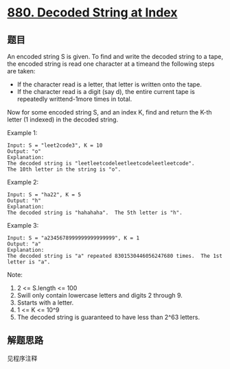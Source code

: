 # [880. Decoded String at Index](https://leetcode-cn.com/problems/decoded-string-at-index/)

## 题目

An encoded string S is given. To find and write the decoded string to a tape, the encoded string is read one character at a timeand the following steps are taken:

- If the character read is a letter, that letter is written onto the tape.
- If the character read is a digit (say d), the entire current tape is repeatedly writtend-1more times in total.

Now for some encoded string S, and an index K, find and return the K-th letter (1 indexed) in the decoded string.

Example 1:

```text
Input: S = "leet2code3", K = 10
Output: "o"
Explanation:
The decoded string is "leetleetcodeleetleetcodeleetleetcode".
The 10th letter in the string is "o".
```

Example 2:

```text
Input: S = "ha22", K = 5
Output: "h"
Explanation:
The decoded string is "hahahaha".  The 5th letter is "h".
```

Example 3:

```text
Input: S = "a2345678999999999999999", K = 1
Output: "a"
Explanation:
The decoded string is "a" repeated 8301530446056247680 times.  The 1st letter is "a".
```

Note:

1. 2 <= S.length <= 100
1. Swill only contain lowercase letters and digits 2 through 9.
1. Sstarts with a letter.
1. 1 <= K <= 10^9
1. The decoded string is guaranteed to have less than 2^63 letters.

## 解题思路

见程序注释
